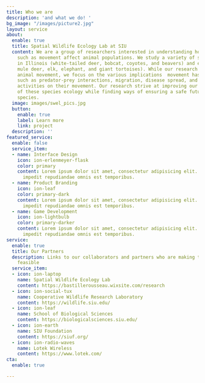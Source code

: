 ```yaml
---
title: Who we are
description: 'and what we do! '
bg_image: "/images/picture2.jpg"
layout: service
about:
  enable: true
  title: Spatial Wildlife Ecology Lab at SIU
  content: We are a group of researchers interested in understanding how behaviors
    such as movement affect animal populations. We study a variety of species found
    in Illinois (white-tailed deer, bobcat, coyotes, and beavers) and elsewhere (caribou,
    mule deer, elk, elephant, and giant tortoises). While our research centered around
    animal movement, we focus on the various implications  movement has on animal
    such as predator-prey interactions, migration, disease spread, and impact of human
    activities on their movement. Our research strive at improving our understanding
    of these species ecology while finding ways of ensuring a safe future for these
    species.
  image: images/swel_pics.jpg
  button:
    enable: true
    label: Learn more
    link: project
  description: ''
featured_service:
  enable: false
  service_item:
  - name: Interface Design
    icon: ion-erlenmeyer-flask
    color: primary
    content: Lorem ipsum dolor sit amet, consectetur adipisicing elit. Saepe enim
      impedit repudiandae omnis est temporibus.
  - name: Product Branding
    icon: ion-leaf
    color: primary-dark
    content: Lorem ipsum dolor sit amet, consectetur adipisicing elit. Saepe enim
      impedit repudiandae omnis est temporibus.
  - name: Game Development
    icon: ion-lightbulb
    color: primary-darker
    content: Lorem ipsum dolor sit amet, consectetur adipisicing elit. Saepe enim
      impedit repudiandae omnis est temporibus.
service:
  enable: true
  title: Our Partners
  description: Links to our collaborators and partners who are making this project
    feasible
  service_item:
  - icon: ion-laptop
    name: Spatial Wildlife Ecology Lab
    content: https://bastillerousseau.wixsite.com/research
  - icon: ion-social-tux
    name: Cooperative Wildlife Research Laboratory
    content: https://wildlife.siu.edu/
  - icon: ion-leaf
    name: School of Biological Sciences
    content: https://biologicalsciences.siu.edu/
  - icon: ion-earth
    name: SIU Foundation
    content: https://siuf.org/
  - icon: ion-radio-waves
    name: Lotek Wireless
    content: https://www.lotek.com/
cta:
  enable: true

---
```

